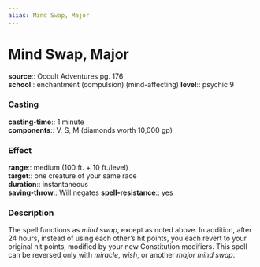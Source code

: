 ```yaml
---
alias: Mind Swap, Major
---
```


# Mind Swap, Major 

**source**:: Occult Adventures pg. 176  
**school**:: enchantment (compulsion) (mind-affecting)
**level**:: psychic 9

### Casting 

**casting-time**:: 1 minute  
**components**:: V, S, M (diamonds worth 10,000 gp)

### Effect 

**range**:: medium (100 ft. + 10 ft./level)  
**target**:: one creature of your same race  
**duration**:: instantaneous  
**saving-throw**:: Will negates
**spell-resistance**:: yes

### Description 

The spell functions as *mind swap*, except as noted above. In addition, after 24 hours, instead of using each other’s hit points, you each revert to your original hit points, modified by your new Constitution modifiers. This spell can be reversed only with *miracle*, *wish*, or another *major mind swap*.
